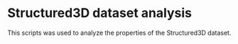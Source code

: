 # Structured3D dataset analysis

This scripts was used to analyze the properties of the Structured3D dataset.